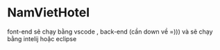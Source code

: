 # NamVietHotel

font-end sẽ chạy bằng vscode , back-end (cần down về =))) và sẽ chạy bằng intelij hoặc eclipse
